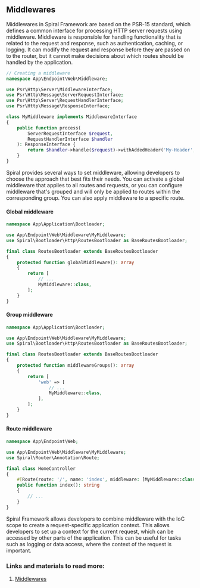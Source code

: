 ## Middlewares

Middlewares in Spiral Framework are based on the PSR-15 standard, which defines a common interface for processing 
HTTP server requests using middleware. Middleware is responsible for handling functionality that is related to 
the request and response, such as authentication, caching, or logging. It can modify the request and response before 
they are passed on to the router, but it cannot make decisions about which routes should be handled by the application.

```php
// Creating a middleware
namespace App\Endpoint\Web\Middleware;

use Psr\Http\Server\MiddlewareInterface;
use Psr\Http\Message\ServerRequestInterface;
use Psr\Http\Server\RequestHandlerInterface;
use Psr\Http\Message\ResponseInterface;

class MyMiddleware implements MiddlewareInterface
{
    public function process(
        ServerRequestInterface $request, 
        RequestHandlerInterface $handler
    ): ResponseInterface {
        return $handler->handle($request)->withAddedHeader('My-Header', 'my-value');
    }
}
```

Spiral provides several ways to set middleware, allowing developers to choose the approach that best fits their needs. 
You can activate a global middleware that applies to all routes and requests, or you can configure middleware that's 
grouped and will only be applied to routes within the corresponding group. You can also apply middleware to a specific route.

#### Global middleware

```php
namespace App\Application\Bootloader;

use App\Endpoint\Web\Middleware\MyMiddleware;
use Spiral\Bootloader\Http\RoutesBootloader as BaseRoutesBootloader;

final class RoutesBootloader extends BaseRoutesBootloader
{
    protected function globalMiddleware(): array
    {
        return [
            // ...
            MyMiddleware::class,
        ];
    }
}
```

#### Group middleware

```php
namespace App\Application\Bootloader;

use App\Endpoint\Web\Middleware\MyMiddleware;
use Spiral\Bootloader\Http\RoutesBootloader as BaseRoutesBootloader;

final class RoutesBootloader extends BaseRoutesBootloader
{
    protected function middlewareGroups(): array
    {
        return [
            'web' => [
                // ...
                MyMiddleware::class,
            ],
        ];
    }
}
```

#### Route middleware

```php
namespace App\Endpoint\Web;

use App\Endpoint\Web\Middleware\MyMiddleware;
use Spiral\Router\Annotation\Route;

final class HomeController
{
    #[Route(route: '/', name: 'index', middleware: [MyMiddleware::class])]
    public function index(): string
    {
        // ...
    }
}
```

Spiral Framework allows developers to combine middleware with the IoC scope to create a request-specific application context. This allows developers to set up a context for the current request, which can be accessed by other parts of the application. This can be useful for tasks such as logging or data access, where the context of the request is important.

### Links and materials to read more:
1. [Middlewares](https://spiral.dev/docs/http-middleware)
